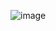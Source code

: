 ![image](https://user-images.githubusercontent.com/109213430/198826146-06926d2c-6fd5-435f-a1d3-d9e70d0ce11e.png)

